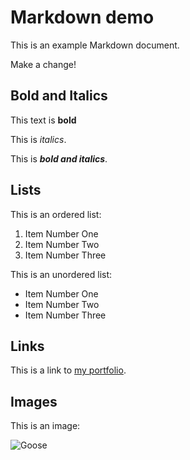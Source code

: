 # Markdown demo

This is an example Markdown document.

Make a change!

## Bold and Italics

This text is **bold**

This is _italics_.

This is **_bold and italics_**.

## Lists

This is an ordered list:

1. Item Number One
2. Item Number Two
3. Item Number Three

This is an unordered list:

- Item Number One
- Item Number Two
- Item Number Three

## Links

This is a link to [my portfolio](https://github.com/Audreycmk).

## Images

This is an image:

![Goose](Goose.jpg)
